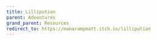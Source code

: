```yaml
---
title: Lilliputian
parent: Adventures
grand_parent: Resources
redirect_to: https://manarampmatt.itch.io/lilliputian
---
```

